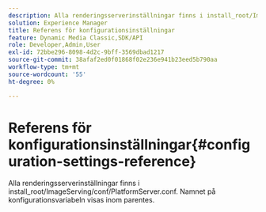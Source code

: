 ```yaml
---
description: Alla renderingsserverinställningar finns i install_root/ImageServing/conf/PlatformServer.conf. Namnet på konfigurationsvariabeln visas inom parentes.
solution: Experience Manager
title: Referens för konfigurationsinställningar
feature: Dynamic Media Classic,SDK/API
role: Developer,Admin,User
exl-id: 72bbe296-8098-4d2c-9bff-3569dbad1217
source-git-commit: 38afaf2ed0f01868f02e236e941b23eed5b790aa
workflow-type: tm+mt
source-wordcount: '55'
ht-degree: 0%

---
```


# Referens för konfigurationsinställningar{#configuration-settings-reference}

Alla renderingsserverinställningar finns i install_root/ImageServing/conf/PlatformServer.conf. Namnet på konfigurationsvariabeln visas inom parentes.
